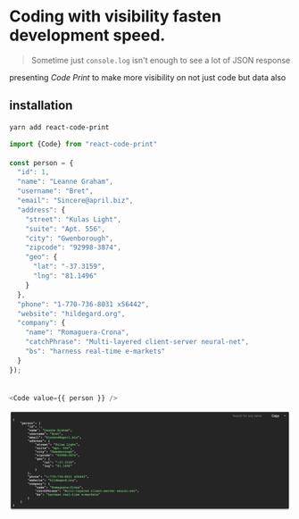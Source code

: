 # Coding with visibility fasten development speed.

> Sometime just `console.log` isn't enough to see a lot of JSON response

presenting *Code Print* to make more visibility on not just code but data also

## installation

    yarn add react-code-print


```ts
import {Code} from "react-code-print"

const person = {
  "id": 1,
  "name": "Leanne Graham",
  "username": "Bret",
  "email": "Sincere@april.biz",
  "address": {
    "street": "Kulas Light",
    "suite": "Apt. 556",
    "city": "Gwenborough",
    "zipcode": "92998-3874",
    "geo": {
      "lat": "-37.3159",
      "lng": "81.1496"
    }
  },
  "phone": "1-770-736-8031 x56442",
  "website": "hildegard.org",
  "company": {
    "name": "Romaguera-Crona",
    "catchPhrase": "Multi-layered client-server neural-net",
    "bs": "harness real-time e-markets"
  }
});


<Code value={{ person }} />

```

![React Code Print](https://github.com/md-adil/react-components/blob/master/assets/person-code-print.png?raw=true)
